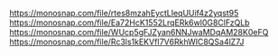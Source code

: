 https://monosnap.com/file/rtes8mzahEyctLIeqUUif4z2yqst95
https://monosnap.com/file/Ea72HcK1552LrqERk6wl0G8ClFzQLb
https://monosnap.com/file/WUcp5gFJZyan6NNJwaMDqAM28K0eFQ
https://monosnap.com/file/Rc3ls1kEKVfI7V6RkhWlC8QSa4lZ7J